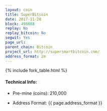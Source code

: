 ```yaml
---
layout: coin
title: SuperBitcoin
date: 2017-11-28
block: 498888
replay: No
replay_bitcoin: No
segwit: Yes
page_url:
parent_chain: Bitcoin
project_url: http://supersmartbitcoin.com/
address_format: 2m
---
```


{% include fork_table.html %}

#### Technical Info:

- Pre-mine (coins): 210,000

- Address Format: {{ page.address_format }}
